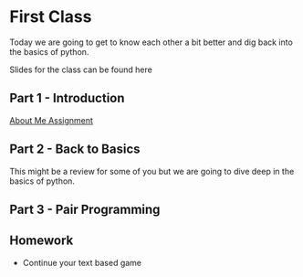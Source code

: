 # First Class

Today we are going to get to know each other a bit better and dig back into the basics of python. 

Slides for the class can be found here

## Part 1 - Introduction 
[About Me Assignment](https://github.com/JessicaGarson/nyu_advanced_python_class/blob/master/class1/about_us/about_me.md)

## Part 2 - Back to Basics 
This might be a review for some of you but we are going to dive deep in the basics of python. 

## Part 3 - Pair Programming

## Homework 

- Continue your text based game 

